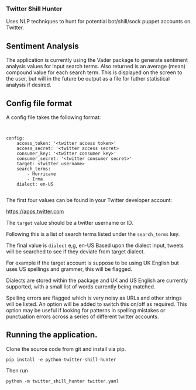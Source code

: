 ### Twitter Shill Hunter


Uses NLP techniques to hunt for potential bot/shill/sock puppet accounts on Twitter.


## Sentiment Analysis

The application is currently using the Vader package to generate
sentiment analysis values for input search terms.
Also returned is an average (mean) compound value for each search term.
This is displayed on the screen to the user, but will in the future
be output as a file for futher statistical analysis if desired.

## Config file format

A config file takes the following format:

```


config:
    access_token: '<twitter access token>'
    access_secret: '<twitter access secret>
    consumer_key: '<twitter consumer key>'
    consumer_secret: '<twitter consumer secret>'
    target: <twitter username>
    search_terms:
        - Hurricane
        - Irma
    dialect: en-US


```

The first four values can be found in your Twitter developer account:

https://apps.twitter.com

The `target` value should be a twitter username or ID.

Following this is a list of search terms listed under the 
`search_terms` key.

The final value is `dialect` e,g, en-US
Based upon the dialect input, tweets will be searched to see if 
they deviate from target dialect.

For example if the target account is suppose to be using UK English
but uses US spellings and grammer, this will be flagged.

Dialects are stored within the package and UK and US English
are currently supported, with a small list of words currently being matched.

Spelling errors are flagged which is very noisy as URLs and other
strings will be listed. An option will be added to switch this 
on/off as required.
This option may be useful if looking for patterns in spelling 
mistakes or punctuation errors across a series of 
different twitter accounts. 



## Running the application.

Clone the source code from git and install via pip.

```
pip install -e python-twitter-shill-hunter
```

Then run

```
python -m twitter_shill_hunter twitter.yaml
```

